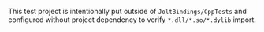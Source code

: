 This test project is intentionally put outside of `JoltBindings/CppTests` and configured without project dependency to verify `*.dll/*.so/*.dylib` import.

